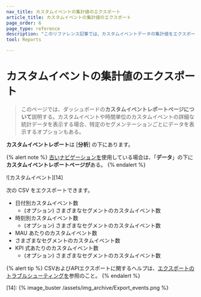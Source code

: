 ```yaml
---
nav_title: カスタムイベントの集計値のエクスポート
article_title: カスタムイベントの集計値のエクスポート
page_order: 6
page_type: reference
description: "このリファレンス記事では、カスタムイベントデータの集計値をエクスポートする方法について説明します。"
tool: Reports

---
```


# カスタムイベントの集計値のエクスポート

> このページでは、ダッシュボードの**カスタムイベントレポートページについて**説明する。カスタムイベントや時間単位のカスタムイベントの詳細な統計データを表示する場合、特定のセグメンテーションごとにデータを表示するオプションもある。

**カスタムイベントレポート**は [**分析**] の下にあります。

{% alert note %}
[古いナビゲーションを]({{site.baseurl}}/navigation)使用している場合は、「**データ**」の下に**カスタムイベントレポートページが**ある。
{% endalert %}

![カスタムイベント][14]

次の CSV をエクスポートできます。

- 日付別カスタムイベント数
    - (オプション) さまざまなセグメントのカスタムイベント数
- 時刻別カスタムイベント数
    - (オプション) さまざまなセグメントのカスタムイベント数
- MAU あたりのカスタムイベント数
- さまざまなセグメントのカスタムイベント数
- KPI 式あたりのカスタムイベント数
    - (オプション) さまざまなセグメントのカスタムイベント数

{% alert tip %}
CSVおよびAPIエクスポートに関するヘルプは、[エクスポートのトラブルシューティングを]({{site.baseurl}}/user_guide/data_and_analytics/export_braze_data/export_troubleshooting/)参照のこと。
{% endalert %}

[14]: {% image_buster /assets/img_archive/Export_events.png %}
